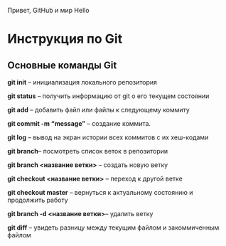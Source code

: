 Привет, GitHub и мир
Hello
# Инструкция по Git

## Основные команды Git

**git init** – инициализация локального репозитория

**git status** – получить информацию от git о его текущем состоянии

**git add** – добавить файл или файлы к следующему коммиту

**git commit -m “message”** – создание коммита.

**git log** – вывод на экран истории всех коммитов с их хеш-кодами

**git branch**– посмотреть список веток в репозитории

**git branch <название ветки>** – создать новую ветку

**git checkout <название ветки>** – переход к другой ветке

**git checkout master** – вернуться к актуальному состоянию и продолжить работу

**git branch -d <название ветки>**– удалить ветку

**git diff** – увидеть разницу между текущим файлом и закоммиченным файлом

